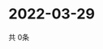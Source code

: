 # 2022-03-29
  共 0条

  <!-- BEGIN -->
  <!-- 最后更新时间Tue Mar 29 2022 15:06:22 GMT+0000 (Coordinated Universal Time) -->
  
  <!-- END -->
  
  